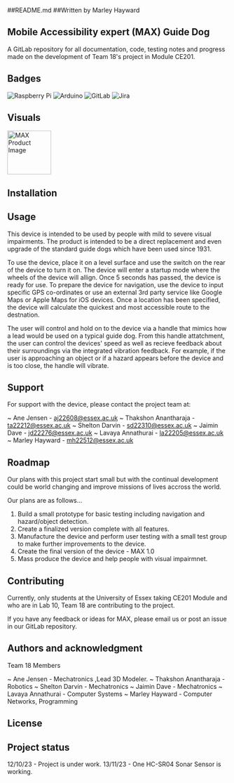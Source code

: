##README.md
##Written by Marley Hayward
## Mobile Accessibility expert (MAX) Guide Dog

A GitLab repository for all documentation, code, testing notes and progress made on the development of Team 18's project in Module CE201.


## Badges

![Raspberry Pi](https://img.shields.io/badge/-RaspberryPi-C51A4A?style=for-the-badge&logo=Raspberry-Pi)
![Arduino](https://img.shields.io/badge/-Arduino-00979D?style=for-the-badge&logo=Arduino&logoColor=white)
![GitLab](https://img.shields.io/badge/gitlab-%23181717.svg?style=for-the-badge&logo=gitlab&logoColor=white)
![Jira](https://img.shields.io/badge/jira-%230A0FFF.svg?style=for-the-badge&logo=jira&logoColor=white)

## Visuals
<img src="/Users/marley/Library/Mobile Documents/com~apple~CloudDocs/Documents/University Work - iCloud/Year 2/CE201 - Team Project Challenge/gits/23-24_CE201-col_team-18/MAX Markdown Image.png" alt="MAX Product Image" style="height: 100px; width:100px;"/>

## Installation


## Usage
This device is intended to be used by people with mild to severe visual impairments. The product is intended to be a direct replacement and even upgrade of the standard guide dogs which have been used since 1931.

To use the device, place it on a level surface and use the switch on the rear of the device to turn it on. The device will enter a startup mode where the wheels of the device will allign. Once 5 seconds has passed, the device is ready for use. To prepare the device for navigation, use the device to input specific GPS co-ordinates or use an external 3rd party service like Google Maps or Apple Maps for iOS devices. Once a location has been specified, the device will calculate the quickest and most accessible route to the destnation.

The user will control and hold on to the device via a handle that mimics how a lead would be used on a typical guide dog. From this handle attatchment, the user can control the devices' speed as well as recieve feedback about their surroundings via the integrated vibration feedback. For example, if the user is approaching an object or if a hazard appears before the device and is too close, the handle will vibrate.

## Support
For support with the device, please contact the project team at:

~ Ane Jensen - aj22608@essex.ac.uk
~ Thakshon Anantharaja - ta22212@essex.ac.uk
~ Shelton Darvin - sd22310@essex.ac.uk
~ Jaimin Dave - jd22276@essex.ac.uk
~ Lavaya Annathurai - la22205@essex.ac.uk
~ Marley Hayward - mh22512@essex.ac.uk

## Roadmap
Our plans with this project start small but with the continual development could be world changing and improve missions of lives accross the world.

Our plans are as follows...

1) Build a small prototype for basic testing including navigation and hazard/object detection.
2) Create a finalized version complete with all features.
3) Manufacture the device and perform user testing with a small test group to make further improvements to the device.
4) Create the final version of the device - MAX 1.0
5) Mass produce the device and help people with visual impairmnet.


## Contributing
Currently, only students at the University of Essex taking CE201 Module and who are in Lab 10, Team 18 are contributing to the project.

If you have any feedback or ideas for MAX, please email us or post an issue in our GitLab repository.	

## Authors and acknowledgment
Team 18 Members

~ Ane Jensen - Mechatronics ,Lead 3D Modeler.
~ Thakshon Anantharaja - Robotics
~ Shelton Darvin - Mechatronics
~ Jaimin Dave - Mechatronics
~ Lavaya Annathurai - Computer Systems
~ Marley Hayward - Computer Networks, Programming 

## License


## Project status
12/10/23 - Project is under work.
13/11/23 - One HC-SR04 Sonar Sensor is working.

